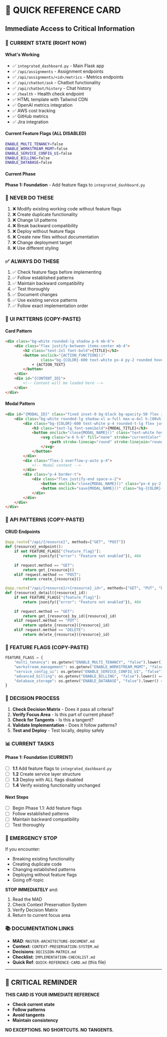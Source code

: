 # 🚀 QUICK REFERENCE CARD
## Immediate Access to Critical Information

### 🎯 **CURRENT STATE (RIGHT NOW)**

#### **What's Working**
- ✅ `integrated_dashboard.py` - Main Flask app
- ✅ `/api/assignments` - Assignment endpoints
- ✅ `/api/assignments/<id>/metrics` - Metrics endpoints
- ✅ `/api/chatbot/ask` - Chatbot functionality
- ✅ `/api/chatbot/history` - Chat history
- ✅ `/health` - Health check endpoint
- ✅ HTML template with Tailwind CDN
- ✅ OpenAI metrics integration
- ✅ AWS cost tracking
- ✅ GitHub metrics
- ✅ Jira integration

#### **Current Feature Flags (ALL DISABLED)**
```bash
ENABLE_MULTI_TENANCY=false
ENABLE_WORKSTREAM_MGMT=false
ENABLE_SERVICE_CONFIG_UI=false
ENABLE_BILLING=false
ENABLE_DATABASE=false
```

#### **Current Phase**
**Phase 1: Foundation** - Add feature flags to `integrated_dashboard.py`

### 🚫 **NEVER DO THESE**

1. ❌ Modify existing working code without feature flags
2. ❌ Create duplicate functionality
3. ❌ Change UI patterns
4. ❌ Break backward compatibility
5. ❌ Deploy without feature flags
6. ❌ Create new files without documentation
7. ❌ Change deployment target
8. ❌ Use different styling

### ✅ **ALWAYS DO THESE**

1. ✅ Check feature flags before implementing
2. ✅ Follow established patterns
3. ✅ Maintain backward compatibility
4. ✅ Test thoroughly
5. ✅ Document changes
6. ✅ Use existing service patterns
7. ✅ Follow exact implementation order

### 🎨 **UI PATTERNS (COPY-PASTE)**

#### **Card Pattern**
```html
<div class="bg-white rounded-lg shadow p-6 mb-6">
    <div class="flex justify-between items-center mb-4">
        <h2 class="text-2xl font-bold">{TITLE}</h2>
        <button onclick="{ACTION_FUNCTION}()" 
                class="bg-{COLOR}-600 text-white px-4 py-2 rounded hover:bg-{COLOR}-700">
            + {ACTION_TEXT}
        </button>
    </div>
    <div id="{CONTENT_ID}">
        <!-- Content will be loaded here -->
    </div>
</div>
```

#### **Modal Pattern**
```html
<div id="{MODAL_ID}" class="fixed inset-0 bg-black bg-opacity-50 flex items-center justify-center z-50 p-4 hidden">
    <div class="bg-white rounded-lg shadow-xl w-full max-w-4xl h-[80vh] flex flex-col">
        <div class="bg-{COLOR}-600 text-white p-4 rounded-t-lg flex justify-between items-center">
            <h3 class="text-lg font-semibold">{MODAL_TITLE}</h3>
            <button onclick="close{MODAL_NAME}()" class="text-white hover:text-gray-200">
                <svg class="w-6 h-6" fill="none" stroke="currentColor" viewBox="0 0 24 24">
                    <path stroke-linecap="round" stroke-linejoin="round" stroke-width="2" d="M6 18L18 6M6 6l12 12"></path>
                </svg>
            </button>
        </div>
        <div class="flex-1 overflow-y-auto p-4">
            <!-- Modal content -->
        </div>
        <div class="p-4 border-t">
            <div class="flex justify-end space-x-2">
                <button onclick="close{MODAL_NAME}()" class="px-4 py-2 text-gray-600 hover:text-gray-800">Cancel</button>
                <button onclick="save{MODAL_NAME}()" class="bg-{COLOR}-600 text-white px-4 py-2 rounded hover:bg-{COLOR}-700">Save</button>
            </div>
        </div>
    </div>
</div>
```

### 🔌 **API PATTERNS (COPY-PASTE)**

#### **CRUD Endpoints**
```python
@app.route("/api/{resource}", methods=["GET", "POST"])
def {resource}_endpoint():
    if not FEATURE_FLAGS["{feature_flag}"]:
        return jsonify({"error": "Feature not enabled"}), 404
    
    if request.method == "GET":
        return get_{resource}()
    elif request.method == "POST":
        return create_{resource}()

@app.route("/api/{resource}/<{resource}_id>", methods=["GET", "PUT", "DELETE"])
def {resource}_detail({resource}_id):
    if not FEATURE_FLAGS["{feature_flag}"]:
        return jsonify({"error": "Feature not enabled"}), 404
    
    if request.method == "GET":
        return get_{resource}_by_id({resource}_id)
    elif request.method == "PUT":
        return update_{resource}({resource}_id)
    elif request.method == "DELETE":
        return delete_{resource}({resource}_id)
```

### 🎯 **FEATURE FLAGS (COPY-PASTE)**

```python
FEATURE_FLAGS = {
    "multi_tenancy": os.getenv("ENABLE_MULTI_TENANCY", "false").lower() == "true",
    "workstream_management": os.getenv("ENABLE_WORKSTREAM_MGMT", "false").lower() == "true",
    "service_config_ui": os.getenv("ENABLE_SERVICE_CONFIG_UI", "false").lower() == "true",
    "advanced_billing": os.getenv("ENABLE_BILLING", "false").lower() == "true",
    "database_storage": os.getenv("ENABLE_DATABASE", "false").lower() == "true"
}
```

### 🔄 **DECISION PROCESS**

1. **Check Decision Matrix** - Does it pass all criteria?
2. **Verify Focus Area** - Is this part of current phase?
3. **Check for Tangents** - Is this a tangent?
4. **Validate Implementation** - Does it follow patterns?
5. **Test and Deploy** - Test locally, deploy safely

### 📊 **CURRENT TASKS**

#### **Phase 1: Foundation (CURRENT)**
- [ ] **1.1** Add feature flags to `integrated_dashboard.py`
- [ ] **1.2** Create service layer structure
- [ ] **1.3** Deploy with ALL flags disabled
- [ ] **1.4** Verify existing functionality unchanged

#### **Next Steps**
- [ ] Begin Phase 1.1: Add feature flags
- [ ] Follow established patterns
- [ ] Maintain backward compatibility
- [ ] Test thoroughly

### 🚨 **EMERGENCY STOP**

If you encounter:
- Breaking existing functionality
- Creating duplicate code
- Changing established patterns
- Deploying without feature flags
- Going off-topic

**STOP IMMEDIATELY** and:
1. Read the MAD
2. Check Context Preservation System
3. Verify Decision Matrix
4. Return to current focus area

### 📚 **DOCUMENTATION LINKS**

- **MAD**: `MASTER-ARCHITECTURE-DOCUMENT.md`
- **Context**: `CONTEXT-PRESERVATION-SYSTEM.md`
- **Decisions**: `DECISION-MATRIX.md`
- **Checklist**: `IMPLEMENTATION-CHECKLIST.md`
- **Quick Ref**: `QUICK-REFERENCE-CARD.md` (this file)

---

## 🚨 **CRITICAL REMINDER**

**THIS CARD IS YOUR IMMEDIATE REFERENCE**

- **Check current state**
- **Follow patterns**
- **Avoid tangents**
- **Maintain consistency**

**NO EXCEPTIONS. NO SHORTCUTS. NO TANGENTS.**
